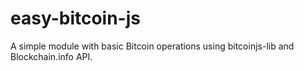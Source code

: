 # easy-bitcoin-js
A simple module with basic Bitcoin operations using bitcoinjs-lib and Blockchain.info API.
